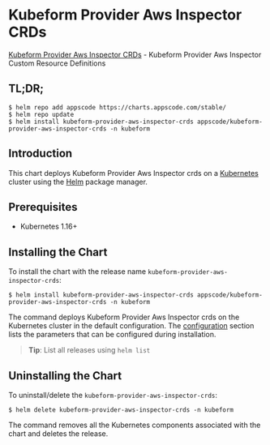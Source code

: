 # Kubeform Provider Aws Inspector CRDs

[Kubeform Provider Aws Inspector CRDs](https://github.com/kubeform) - Kubeform Provider Aws Inspector Custom Resource Definitions

## TL;DR;

```console
$ helm repo add appscode https://charts.appscode.com/stable/
$ helm repo update
$ helm install kubeform-provider-aws-inspector-crds appscode/kubeform-provider-aws-inspector-crds -n kubeform
```

## Introduction

This chart deploys Kubeform Provider Aws Inspector crds on a [Kubernetes](http://kubernetes.io) cluster using the [Helm](https://helm.sh) package manager.

## Prerequisites

- Kubernetes 1.16+

## Installing the Chart

To install the chart with the release name `kubeform-provider-aws-inspector-crds`:

```console
$ helm install kubeform-provider-aws-inspector-crds appscode/kubeform-provider-aws-inspector-crds -n kubeform
```

The command deploys Kubeform Provider Aws Inspector crds on the Kubernetes cluster in the default configuration. The [configuration](#configuration) section lists the parameters that can be configured during installation.

> **Tip**: List all releases using `helm list`

## Uninstalling the Chart

To uninstall/delete the `kubeform-provider-aws-inspector-crds`:

```console
$ helm delete kubeform-provider-aws-inspector-crds -n kubeform
```

The command removes all the Kubernetes components associated with the chart and deletes the release.


